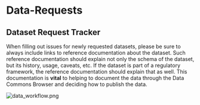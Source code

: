 # Data-Requests
## Dataset Request Tracker

When filling out issues for newly requested datasets, please be sure to always include links to reference documentation about the dataset.  Such reference documentation should explain not only the schema of the dataset, but its history, usage, caveats, etc.  If the dataset is part of a regulatory framework, the reference documentation should explain that as well.  This documentation is **vital** to helping to document the data through the Data Commons Browser and deciding how to publish the data.

![data_workflow.png](data_workflow.png)
